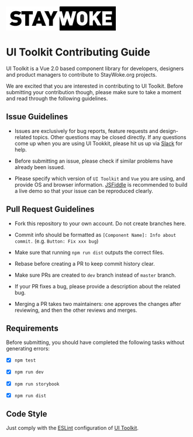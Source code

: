 ![logo](../src/assets/logo.jpg "logo")

# UI Toolkit Contributing Guide

UI Toolkit is a Vue 2.0 based component library for developers, designers and product managers to contribute to StayWoke.org projects.

We are excited that you are interested in contributing to UI Toolkit. Before submitting your contribution though, please make sure to take a moment and read through the following guidelines.


Issue Guidelines
---

- Issues are exclusively for bug reports, feature requests and design-related topics. Other questions may be closed directly. If any questions come up when you are using UI Tookkit, please hit us up via [Slack](https://staywoke.slack.com) for help.

- Before submitting an issue, please check if similar problems have already been issued.

- Please specify which version of `UI Toolkit` and `Vue` you are using, and provide OS and browser information. [JSFiddle](https://jsfiddle.net/) is recommended to build a live demo so that your issue can be reproduced clearly.


Pull Request Guidelines
---

- Fork this repository to your own account. Do not create branches here.

- Commit info should be formatted as `[Component Name]: Info about commit.` (e.g. `Button: Fix xxx bug`)

- Make sure that running `npm run dist` outputs the correct files.

- Rebase before creating a PR to keep commit history clear.

- Make sure PRs are created to `dev` branch instead of `master` branch.

- If your PR fixes a bug, please provide a description about the related bug.

- Merging a PR takes two maintainers: one approves the changes after reviewing, and then the other reviews and merges.


Requirements
---

Before submitting, you should have completed the following tasks without generating errors:

- [X] `npm test`
- [X] `npm run dev`
- [X] `npm run storybook`
- [X] `npm run dist`


Code Style
---

Just comply with the [ESLint](https://github.com/staywoke/ui-toolkit/blob/stub/.eslintrc.js) configuration of [UI Toolkit](https://github.com/staywoke/ui-toolkit).
